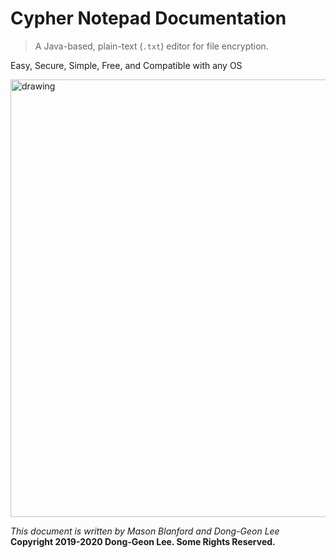 <a id="home"> </a>

# Cypher Notepad Documentation

> A Java-based, plain-text (<code>.txt</code>) editor for file encryption. 

Easy, Secure, Simple, Free, and Compatible with any OS

<img src="https://github.com/LeeDongGeon1996/images/blob/master/home-another.gif?raw=true" alt="drawing" width="700px"/>

*This document is written by Mason Blanford and Dong-Geon Lee* 
<br>
**Copyright 2019-2020 Dong-Geon Lee. Some Rights Reserved.**